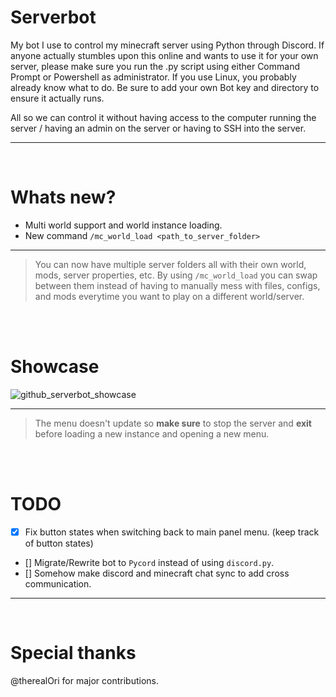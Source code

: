 # Serverbot
My bot I use to control my minecraft server using Python through Discord.
If anyone actually stumbles upon this online and wants to use it for your own server, please make sure you run the .py script using either Command Prompt or Powershell as administrator.
If you use Linux, you probably already know what to do.
Be sure to add your own Bot key and directory to ensure it actually runs.

All so we can control it without having access to the computer running the server / having an admin on the server or having to SSH into the server.
__ __

<br>

# Whats new? 
- Multi world support and world instance loading.
- New command `/mc_world_load <path_to_server_folder>`
__ __
> You can now have multiple server folders all with their own world, mods, server properties, etc. By using `/mc_world_load` you can swap between them instead of having to manually mess with 
files, configs, and mods everytime you want to play on a different world/server. 

<br>
<br>

# Showcase
![github_serverbot_showcase](https://github.com/user-attachments/assets/0e5e8ae8-f1db-4390-a5a2-5c36af36cd1a)
__ __
> The menu doesn't update so **make sure** to stop the server and **exit** before loading a new instance and opening a new menu.

<br>
<br>

# TODO
  - [x] Fix button states when switching back to main panel menu. (keep track of button states)
  - [] Migrate/Rewrite bot to `Pycord` instead of using `discord.py`.
  - [] Somehow make discord and minecraft chat sync to add cross communication.
__ __

<br>

# Special thanks
@therealOri for major contributions. 
